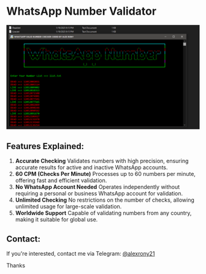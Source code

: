 # WhatsApp Number Validator

![image](https://raw.githubusercontent.com/alexrony21/WhatsApp-Number-Validator/refs/heads/main/WhatsApp_Number_Validator.png)

## Features Explained:

1. **Accurate Checking** Validates numbers with high precision, ensuring accurate results for active and inactive WhatsApp accounts.
2. **60 CPM (Checks Per Minute)**  Processes up to 60 numbers per minute, offering fast and efficient validation.
3. **No WhatsApp Account Needed** Operates independently without requiring a personal or business WhatsApp account for validation.
4. **Unlimited Checking** No restrictions on the number of checks, allowing unlimited usage for large-scale validation.
5. **Worldwide Support** Capable of validating numbers from any country, making it suitable for global use.

## Contact:
If you're interested, contact me via Telegram: [@alexrony21](https://t.me/alexrony21)

Thanks
